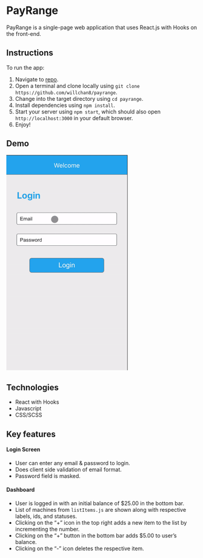 # PayRange

PayRange is a single-page web application that uses React.js with Hooks on the front-end.

## Instructions

To run the app:

1. Navigate to [repo](https://github.com/willchan8/payrange).
2. Open a terminal and clone locally using `git clone https://github.com/willchan8/payrange`.
3. Change into the target directory using `cd payrange`. 
4. Install dependencies using `npm install`.
5. Start your server using `npm start`, which should also open `http://localhost:3000` in your default browser.
6. Enjoy!

## Demo

<img src="payrange.gif" width="320">

## Technologies

* React with Hooks
* Javascript
* CSS/SCSS

## Key features

#### Login Screen

* User can enter any email & password to login.
* Does client side validation of email format.
* Password field is masked.

#### Dashboard

* User is logged in with an initial balance of $25.00 in the bottom bar.
* List of machines from ```listItems.js``` are shown along with respective labels, ids, and statuses.
* Clicking on the “+” icon in the top right adds a new item to the list by incrementing the number.
* Clicking on the “+” button in the bottom bar adds $5.00 to user’s balance.
* Clicking on the “-” icon deletes the respective item.

